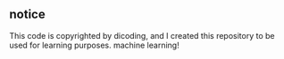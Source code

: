 ## notice
This code is copyrighted by dicoding, and I created this repository to be used for learning purposes. machine learning!
